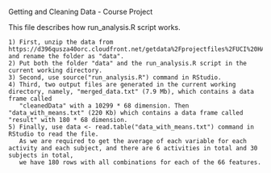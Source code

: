 Getting and Cleaning Data - Course Project

This file describes how run_analysis.R script works.

    1) First, unzip the data from https://d396qusza40orc.cloudfront.net/getdata%2Fprojectfiles%2FUCI%20HAR%20Dataset.zip and rename the folder as "data".
    2) Put both the folder "data" and the run_analysis.R script in the current working directory.
    3) Second, use source("run_analysis.R") command in RStudio.
    4) Third, two output files are generated in the current working directory, namely, "merged_data.txt" (7.9 Mb), which contains a data frame called 
	   "cleanedData" with a 10299 * 68 dimension. Then "data_with_means.txt" (220 Kb) which contains a data frame called "result" with 180 * 68 dimension.
    5) Finally, use data <- read.table("data_with_means.txt") command in RStudio to read the file. 
	   As we are required to get the average of each variable for each activity and each subject, and there are 6 activities in total and 30 subjects in total, 
	   we have 180 rows with all combinations for each of the 66 features.
